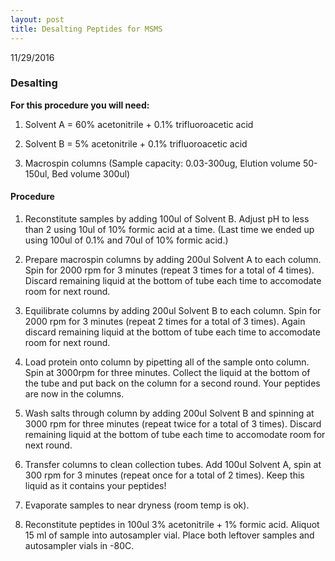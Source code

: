 ```yaml
---
layout: post
title: Desalting Peptides for MSMS
---
```


11/29/2016

### Desalting

__For this procedure you will need:__

1) Solvent A = 60% acetonitrile + 0.1% trifluoroacetic acid

2) Solvent B = 5% acetonitrile + 0.1% trifluoroacetic acid

3) Macrospin columns (Sample capacity: 0.03-300ug, Elution volume 50-150ul, Bed volume 300ul)

#### Procedure

1) Reconstitute samples by adding 100ul of Solvent B. Adjust pH to less than 2 using 10ul of 10% formic acid at a time. (Last time we ended up using 100ul of 0.1% and 70ul of 10% formic acid.)

2) Prepare macrospin columns by adding 200ul Solvent A to each column. Spin for 2000 rpm for 3 minutes (repeat 3 times for a total of 4 times). Discard remaining liquid at the bottom of tube each time to accomodate room for next round.

3) Equilibrate columns by adding 200ul Solvent B to each column. Spin for 2000 rpm for 3 minutes (repeat 2 times for a total of 3 times). Again discard remaining liquid at the bottom of tube each time to accomodate room for next round.

4) Load protein onto column by pipetting all of the sample onto column. Spin at 3000rpm for three minutes. Collect the liquid at the bottom of the tube and put back on the column for a second round. Your peptides are now in the columns. 

5) Wash salts through column by adding 200ul Solvent B and spinning at 3000 rpm for three minutes (repeat twice for a total of 3 times). Discard remaining liquid at the bottom of tube each time to accomodate room for next round.

6) Transfer columns to clean collection tubes. Add 100ul Solvent A, spin at 300 rpm for 3 minutes (repeat once for a total of 2 times). Keep this liquid as it contains your peptides!

7) Evaporate samples to near dryness (room temp is ok).

8) Reconstitute peptides in 100ul 3% acetonitrile + 1% formic acid. Aliquot 15 ml of sample into autosampler vial. Place both leftover samples and autosampler vials in -80C. 



